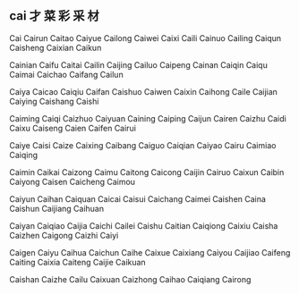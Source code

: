 cai  才 菜 彩 采 材
---

Cai Cairun Caitao Caiyue Cailong Caiwei Caixi Caili Cainuo Cailing Caiqun Caisheng Caixian Caikun

Cainian Caifu Caitai Cailin Caijing Cailuo Caipeng Cainan Caiqin Caiqu Caimai Caichao Caifang Cailun 

Caiya Caicao Caiqiu Caifan Caishuo Caiwen Caixin Caihong Caile Caijian Caiying Caishang Caishi

Caiming Caiqi Caizhuo Caiyuan Caining Caiping Caijun Cairen Caizhu Caidi Caixu Caiseng Caien Caifen Cairui

Caiye Caisi Caize Caixing Caibang Caiguo Caiqian Caiyao Cairu Caimiao Caiqing

Caimin Caikai Caizong Caimu Caitong Caicong Caijin Cairuo Caixun Caibin Caiyong Caisen Caicheng Caimou

Caiyun Caihan Caiquan Caicai Caisui Caichang Caimei Caishen Caina Caishun Caijiang Caihuan

Caiyan Caiqiao Caijia Caichi Cailei Caishu Caitian Caiqiong Caixiu Caisha Caizhen Caigong Caizhi Caiyi

Caigen Caiyu Caihua Caichun Caihe Caixue Caixiang Caiyou Caijiao Caifeng Caiting Caixia Caiteng Caijie Caikuan

Caishan Caizhe Cailu Caixuan Caizhong Caihao Caiqiang Cairong
